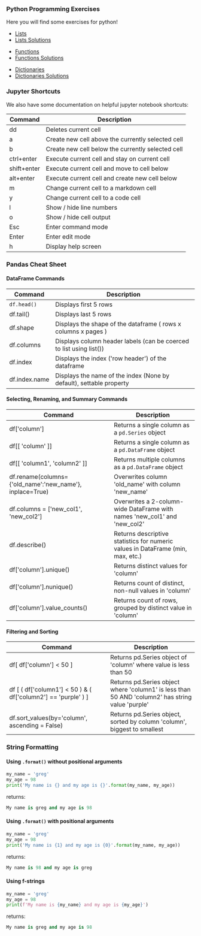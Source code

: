 ### Python Programming Exercises 

Here you will find some exercises for python!

<ul>
  <li><a href="./lists/lists.ipynb">Lists</a></li>
  <li><a href="./lists/lists_solutions.ipynb">Lists Solutions</a></li>
</ul>
<ul>
  <li><a href="./functions/functions.ipynb">Functions</a></li>
  <li><a href="./functions/functions_solutions.ipynb">Functions Solutions</a></li>
</ul>
<ul>
  <li><a href="./dictionaries/dictionaries.ipynb">Dictionaries</a></li>
  <li><a href="./dictionaries/dictionaries_solutions.ipynb">Dictionaries Solutions</a></li>
</ul>

### Jupyter Shortcuts
We also have some documentation on helpful jupyter notebook shortcuts:

| Command    | Description                                        |
|------------|----------------------------------------------------|
|  dd        | Deletes current cell                               |
|  a         | Create new cell above the currently selected cell  |
|  b         | Create new cell below the currently selected cell  |
| ctrl+enter | Execute current cell and stay on current cell      |
| shift+enter| Execute current cell and move to cell below        |
| alt+enter  | Execute current cell and create new cell below     |
| m          | Change current cell to a markdown cell             |
| y          | Change current cell to a code cell                 |
| l          | Show / hide line numbers                           |
| o          | Show / hide cell output                            |
| Esc        | Enter command mode                                 |
| Enter      | Enter edit mode                                    |
| h          | Display help screen                                |

### Pandas Cheat Sheet

#### DataFrame Commands
| Command                                                         | Description                                                                                      |
|-----------------------------------------------------------------|--------------------------------------------------------------------------------------------------|
| `df.head()`                                                       | Displays first 5 rows                                                                            |
| df.tail()                                                       | Displays last 5 rows                                                                             |
| df.shape                                                        | Displays the shape of the dataframe ( rows x columns x pages )                                   |
| df.columns                                                      | Displays column header labels (can be coerced to list using list())                              |
| df.index                                                        | Displays the index ('row header') of the dataframe                                               |
| df.index.name                                                   | Displays the name of the index (None by default), settable property                              |

#### Selecting, Renaming, and Summary Commands
| Command                                                         | Description                                                                                      |
|-----------------------------------------------------------------|--------------------------------------------------------------------------------------------------|
| df['column']                                                    | Returns a single column as a `pd.Series` object                                                  |
| df[[ 'column' ]]                                                | Returns a single column as a `pd.DataFrame` object                                               |
| df[[ 'column1', 'column2' ]]                                    | Returns multiple columns as a `pd.DataFrame` object                                              |
| df.rename(columns={'old_name':'new_name'}, inplace=True)        | Overwrites column 'old_name' with column 'new_name'                                              |
| df.columns = ['new_col1', 'new_col2']                           | Overwrites a 2-column-wide DataFrame with names 'new_col1' and 'new_col2'                        |
| df.describe()                                                   | Returns descriptive statistics for numeric values in DataFrame (min, max, etc.)                  |
| df['column'].unique()                                           | Returns distinct values for 'column'                                                             |
| df['column'].nunique()                                          | Returns count of distinct, non-null values in 'column'                                           |
| df['column'].value_counts()                                     | Returns count of rows, grouped by distinct value in 'column'                                     |

#### Filtering and Sorting
| Command                                                         | Description                                                                                      |
|-----------------------------------------------------------------|--------------------------------------------------------------------------------------------------|
| df[ df['column'] < 50 ]                                         | Returns pd.Series object of 'column' where value is less than 50                                 |
| df [ ( df['column1'] < 50 ) &  ( df['column2'] == 'purple' ) ]  | Returns pd.Series object where 'column1' is less than 50 AND 'column2' has string value 'purple' |
| df.sort_values(by='column', ascending = False)                  | Returns pd.Series object, sorted by column 'column', biggest to smallest                         |

### String Formatting

#### Using `.format()` without positional arguments

```python
my_name = 'greg'
my_age = 98
print('My name is {} and my age is {}'.format(my_name, my_age))
```
returns:
```python
My name is greg and my age is 98
```

#### Using `.format()` with positional arguments
```python
my_name = 'greg'
my_age = 98
print('My name is {1} and my age is {0}'.format(my_name, my_age))
```

returns:
```python
My name is 98 and my age is greg
```

#### Using f-strings

```python
my_name = 'greg'
my_age = 98
print(f'My name is {my_name} and my age is {my_age}')
```

returns:
```python
My name is greg and my age is 98
```
